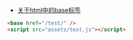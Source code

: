 + [关于html中的base标签](http://jartto.wang/2016/10/01/about-html-base-tag/)
```html
<base href="/test/" />
<script src="assets/test.js"></script>
```